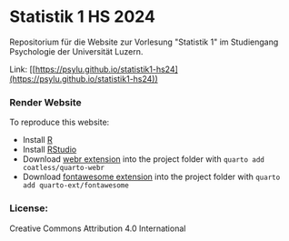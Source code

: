 # Statistik 1 HS 2024 

Repositorium für die Website zur Vorlesung "Statistik 1" im Studiengang Psychologie der Universität Luzern.

Link: [[https://psylu.github.io/statistik1-hs24](https://psylu.github.io/statistik1-hs24))

### Render Website
To reproduce this website:
- Install [R](https://cran.rstudio.com/)
- Install [RStudio](https://posit.co/download/rstudio-desktop/)
- Download [webr extension](https://github.com/coatless/quarto-webr?tab=readme-ov-file) into the project folder with `quarto add coatless/quarto-webr`
- Download [fontawesome extension](https://github.com/quarto-ext/fontawesome) into the project folder with `quarto add quarto-ext/fontawesome` 

### License: 
Creative Commons Attribution 4.0 International
